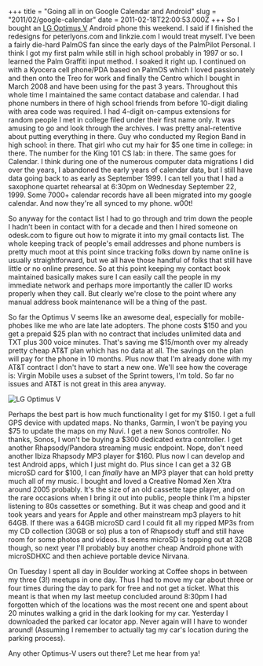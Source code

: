 +++
title = "Going all in on Google Calendar and Android"
slug = "2011/02/google-calendar"
date = 2011-02-18T22:00:53.000Z
+++
So I bought an [LG Optimus V](http://www.virginmobileusa.com/cell-phones/lg-optimus-v-phone.jsp) Android phone this weekend. I said if I finished the redesigns for peterlyons.com and linkzie.com I would treat myself. I've been a fairly die-hard PalmOS fan since the early days of the PalmPilot Personal. I think I got my first palm while still in high school probably in 1997 or so. I learned the Palm Graffiti input method. I soaked it right up. I continued on with a Kyocera cell phone/PDA based on PalmOS which I loved passionately and then onto the Treo for work and finally the Centro which I bought in March 2008 and have been using for the past 3 years. Throughout this whole time I maintained the same contact database and calendar. I had phone numbers in there of high school friends from before 10-digit dialing with area code was required. I had 4-digit on-campus extensions for random people I met in college filed under their first name only. It was amusing to go and look through the archives. I was pretty anal-retentive about putting everything in there. Guy who conducted my Region Band in high school: in there. That girl who cut my hair for $5 one time in college: in there. The number for the King 101 CS lab: in there. The same goes for Calendar. I think during one of the numerous computer data migrations I did over the years, I abandoned the early years of calendar data, but I still have data going back to as early as September 1999\. I can tell you that I had a saxophone quartet rehearsal at 6:30pm on Wednesday September 22, 1999\. Some 7000+ calendar records have all been migrated into my google calendar. And now they're all synced to my phone. w00t!

So anyway for the contact list I had to go through and trim down the people I hadn't been in contact with for a decade and then I hired someone on odesk.com to figure out how to migrate it into my gmail contacts list. The whole keeping track of people's email addresses and phone numbers is pretty much moot at this point since tracking folks down by name online is usually straightforward, but we all have those handful of folks that still have little or no online presence. So at this point keeping my contact book maintained basically makes sure I can easily call the people in my immediate network and perhaps more importantly the caller ID works properly when they call. But clearly we're close to the point where any manual address book maintenance will be a thing of the past.

So far the Optimus V seems like an awesome deal, especially for mobile-phobes like me who are late late adopters. The phone costs $150 and you get a prepaid $25 plan with no contract that includes unlimited data and TXT plus 300 voice minutes. That's saving me $15/month over my already pretty cheap AT&T plan which has no data at all. The savings on the plan will pay for the phone in 10 months. Plus now that I'm already done with my AT&T contract I don't have to start a new one. We'll see how the coverage is: Virgin Mobile uses a subset of the Sprint towers, I'm told. So far no issues and AT&T is not great in this area anyway.

![LG Optimus V](http://pinoytutorial.com/techtorial/wp-content/uploads/2011/02/lg_optimus_v.jpg)

Perhaps the best part is how much functionality I get for my $150\. I get a full GPS device with updated maps. No thanks, Garmin, I won't be paying you $75 to update the maps on my Nuvi. I get a new Sonos controller. No thanks, Sonos, I won't be buying a $300 dedicated extra controller. I get another Rhapsody/Pandora streaming music endpoint. Nope, don't need another Ibiza Rhapsody MP3 player for $160\. Plus now I can develop and test Android apps, which I just might do. Plus since I can get a 32 GB microSD card for $100, I can _finally_ have an MP3 player that can hold pretty much all of my music. I bought and loved a Creative Nomad Xen Xtra around 2005 probably. It's the size of an old cassette tape player, and on the rare occasions when I bring it out into public, people think I'm a hipster listening to 80s cassettes or something. But it was cheap and good and it took years and years for Apple and other mainstream mp3 players to hit 64GB. If there was a 64GB microSD card I could fit all my ripped MP3s from my CD collection (30GB or so) plus a ton of Rhapsody stuff and still have room for some photos and videos. It seems microSD is topping out at 32GB though, so next year I'll probably buy another cheap Android phone with microSDHXC and then achieve portable device Nirvana.

On Tuesday I spent all day in Boulder working at Coffee shops in between my three (3!) meetups in one day. Thus I had to move my car about three or four times during the day to park for free and not get a ticket. What this meant is that when my last meetup concluded around 8:30pm I had forgotten which of the locations was the most recent one and spent about 20 minutes walking a grid in the dark looking for my car. Yesterday I downloaded the parked car locator app. Never again will I have to wonder around! (Assuming I remember to actually tag my car's location during the parking process).

Any other Optimus-V users out there? Let me hear from ya!